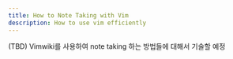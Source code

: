 ```yaml
---
title: How to Note Taking with Vim
description: How to use vim efficiently
---
```


(TBD) Vimwiki를 사용하여 note taking 하는 방법들에 대해서 기술할 예정


